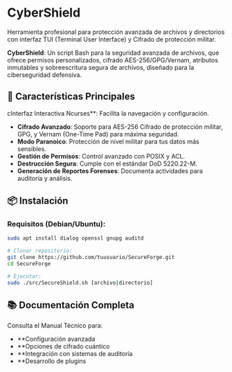 # CyberShield
Herramienta profesional para protección avanzada de archivos y directorios con interfaz TUI (Terminal User Interface) y Cifrado de protección militar.

**CyberShield**: Un script Bash para la seguridad avanzada de archivos, que ofrece permisos personalizados, cifrado AES-256/GPG/Vernam, atributos inmutables y sobreescritura segura de archivos, diseñado para la ciberseguridad defensiva.

## 🚀 Características Principales

cInterfaz Interactiva Ncurses**: Facilita la navegación y configuración.
- **Cifrado Avanzado**: Soporte para AES-256 Cifrado de protección militar, GPG, y Vernam (One-Time Pad) para máxima seguridad.
- **Modo Paranoico**: Protección de nivel militar para tus datos más sensibles.
- **Gestión de Permisos**: Control avanzado con POSIX y ACL.
- **Destrucción Segura**: Cumple con el estándar DoD 5220.22-M.
- **Generación de Reportes Forenses**: Documenta actividades para auditoría y análisis.

## 📦 Instalación

### Requisitos (Debian/Ubuntu):
```bash
sudo apt install dialog openssl gnupg auditd

# Clonar repositorio:
git clone https://github.com/tuusuario/SecureForge.git
cd SecureForge

# Ejecutar:
sudo ./src/SecureShield.sh [archivo|directorio]
```

## 📚 Documentación Completa
Consulta el Manual Técnico para:

- **Configuración avanzada
- **Opciones de cifrado cuántico
- **Integración con sistemas de auditoría
- **Desarrollo de plugins
